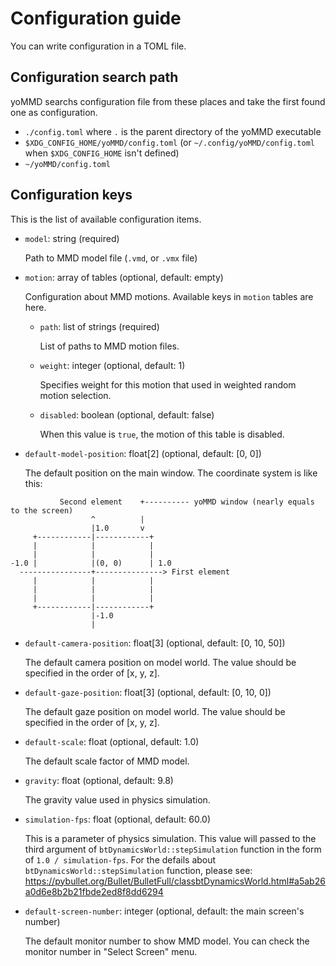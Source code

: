 # Configuration guide

You can write configuration in a TOML file.


## Configuration search path

yoMMD searchs configuration file from these places and take the first found one as configuration.

- `./config.toml` where `.` is the parent directory of the yoMMD executable
- `$XDG_CONFIG_HOME/yoMMD/config.toml`  (or `~/.config/yoMMD/config.toml` when `$XDG_CONFIG_HOME` isn't defined)
- `~/yoMMD/config.toml`


## Configuration keys

This is the list of available configuration items.

- `model`: string (required)

    Path to MMD model file (`.vmd`, or `.vmx` file)

- `motion`: array of tables (optional, default: empty)

    Configuration about MMD motions.  Available keys in `motion` tables are here.

    - `path`: list of strings (required)

        List of paths to MMD motion files.

    - `weight`: integer (optional, default: 1)

        Specifies weight for this motion that used in weighted random motion selection.

    - `disabled`: boolean (optional, default: false)

        When this value is `true`, the motion of this table is disabled.

- `default-model-position`: float\[2\] (optional, default: \[0, 0\])

    The default position on the main window.  The coordinate system is like this:

```
           Second element    +---------- yoMMD window (nearly equals to the screen)
                  ^          |
                  |1.0       v
     +------------|------------+
     |            |            |
     |            |            |
-1.0 |            |(0, 0)      | 1.0
  ----------------+---------------> First element
     |            |            |
     |            |            |
     |            |            |
     +------------|------------+
                  |-1.0
                  |
```

- `default-camera-position`: float\[3\] (optional, default: \[0, 10, 50\])

    The default camera position on model world.  The value should be specified in the order of \[x, y, z\].

- `default-gaze-position`: float\[3\] (optional, default: \[0, 10, 0\])

    The default gaze position on model world.  The value should be specified in the order of \[x, y, z\].

- `default-scale`: float (optional, default: 1.0)

    The default scale factor of MMD model.

- `gravity`: float (optional, default: 9.8)

    The gravity value used in physics simulation.

- `simulation-fps`: float (optional, default: 60.0)

    This is a parameter of physics simulation.
    This value will passed to the third argument of `btDynamicsWorld::stepSimulation` function in the form of `1.0 / simulation-fps`.
    For the defails about `btDynamicsWorld::stepSimulation` function, please see:
    https://pybullet.org/Bullet/BulletFull/classbtDynamicsWorld.html#a5ab26a0d6e8b2b21fbde2ed8f8dd6294

- `default-screen-number`: integer (optional, default: the main screen's number)

    The default monitor number to show MMD model.  You can check the monitor number in "Select Screen" menu.
